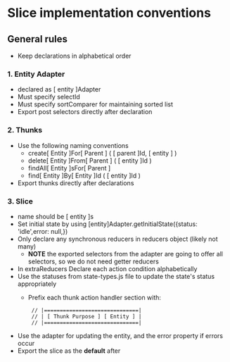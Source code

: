 # Slice implementation conventions

## General rules

* Keep declarations in alphabetical order

### 1. Entity Adapter

* declared as [ entity ]Adapter
* Must specify selectId
* Must specify sortComparer for maintaining sorted list
* Export post selectors directly after declaration

### 2. Thunks

* Use the following naming conventions
    * create[ Entity ]For[ Parent ] ( [ parent ]Id, [ entity ] )
    * delete[ Entity ]From[ Parent ] ( [ entity ]Id )
    * findAll[ Entity ]sFor[ Parent ]
    * find[ Entity ]By[ Entity ]Id ( [ entity ]Id )
* Export thunks directly after declarations

### 3. Slice

* name should be [ entity ]s
* Set initial state by using
  [entity]Adapter.getInitialState({status: 'idle',error: null,})
* Only declare any synchronous reducers in reducers object (likely not many)
    * **NOTE** the exported selectors from the adapter are going to offer all selectors, so we do
      not need getter reducers
* In extraReducers Declare each action condition alphabetically
* Use the statuses from state-types.js file to update the state's status appropriately
    * Prefix each thunk action handler section with:

           // |==============================|
           // | [ Thunk Purpose ] [ Entity ] |
           // |==============================|
* Use the adapter for updating the entity, and the error property if errors occur
* Export the slice as the **default** after
